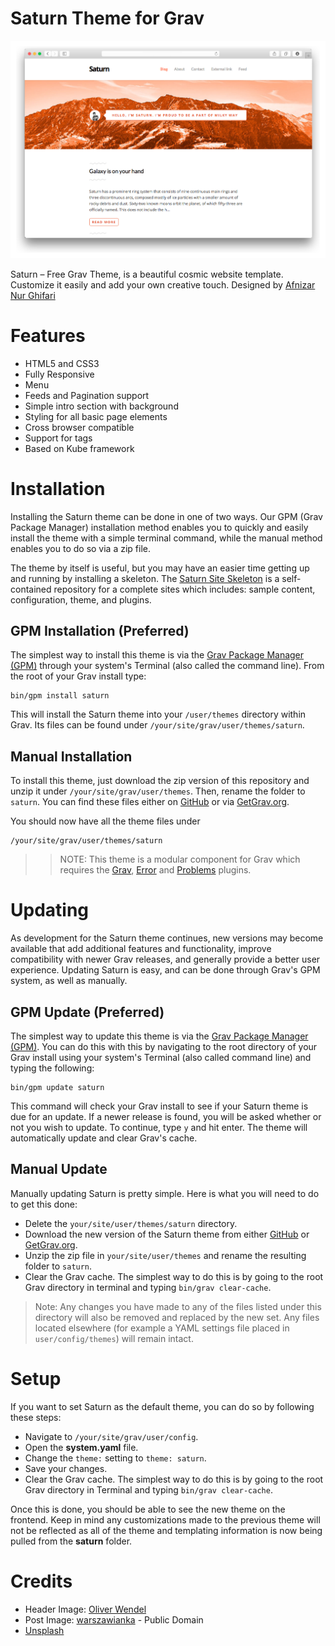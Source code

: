 # Saturn Theme for Grav

![Saturn](assets/readme_1.png)

Saturn – Free Grav Theme, is a beautiful cosmic website template. Customize it easily and add your own creative touch. Designed by [Afnizar Nur Ghifari](http://demo.afnizar.com/saturn/#)

# Features

* HTML5 and CSS3
* Fully Responsive
* Menu
* Feeds and Pagination support
* Simple intro section with background
* Styling for all basic page elements
* Cross browser compatible
* Support for tags
* Based on Kube framework


# Installation

Installing the Saturn theme can be done in one of two ways. Our GPM (Grav Package Manager) installation method enables you to quickly and easily install the theme with a simple terminal command, while the manual method enables you to do so via a zip file.

The theme by itself is useful, but you may have an easier time getting up and running by installing a skeleton. The [Saturn Site Skeleton](https://github.com/getgrav/grav-skeleton-saturn-site) is a self-contained repository for a complete sites which includes: sample content, configuration, theme, and plugins.

## GPM Installation (Preferred)

The simplest way to install this theme is via the [Grav Package Manager (GPM)](http://learn.getgrav.org/advanced/grav-gpm) through your system's Terminal (also called the command line).  From the root of your Grav install type:

    bin/gpm install saturn

This will install the Saturn theme into your `/user/themes` directory within Grav. Its files can be found under `/your/site/grav/user/themes/saturn`.

## Manual Installation

To install this theme, just download the zip version of this repository and unzip it under `/your/site/grav/user/themes`. Then, rename the folder to `saturn`. You can find these files either on [GitHub](https://github.com/getgrav/grav-theme-saturn) or via [GetGrav.org](http://getgrav.org/downloads/themes).

You should now have all the theme files under

    /your/site/grav/user/themes/saturn

>> NOTE: This theme is a modular component for Grav which requires the [Grav](http://github.com/getgrav/grav), [Error](https://github.com/getgrav/grav-theme-error) and [Problems](https://github.com/getgrav/grav-plugin-problems) plugins.

# Updating

As development for the Saturn theme continues, new versions may become available that add additional features and functionality, improve compatibility with newer Grav releases, and generally provide a better user experience. Updating Saturn is easy, and can be done through Grav's GPM system, as well as manually.

## GPM Update (Preferred)

The simplest way to update this theme is via the [Grav Package Manager (GPM)](http://learn.getgrav.org/advanced/grav-gpm). You can do this with this by navigating to the root directory of your Grav install using your system's Terminal (also called command line) and typing the following:

    bin/gpm update saturn

This command will check your Grav install to see if your Saturn theme is due for an update. If a newer release is found, you will be asked whether or not you wish to update. To continue, type `y` and hit enter. The theme will automatically update and clear Grav's cache.

## Manual Update

Manually updating Saturn is pretty simple. Here is what you will need to do to get this done:

* Delete the `your/site/user/themes/saturn` directory.
* Download the new version of the Saturn theme from either [GitHub](https://github.com/getgrav/grav-theme-saturn) or [GetGrav.org](http://getgrav.org/downloads/themes).
* Unzip the zip file in `your/site/user/themes` and rename the resulting folder to `saturn`.
* Clear the Grav cache. The simplest way to do this is by going to the root Grav directory in terminal and typing `bin/grav clear-cache`.

> Note: Any changes you have made to any of the files listed under this directory will also be removed and replaced by the new set. Any files located elsewhere (for example a YAML settings file placed in `user/config/themes`) will remain intact.

# Setup

If you want to set Saturn as the default theme, you can do so by following these steps:

* Navigate to `/your/site/grav/user/config`.
* Open the **system.yaml** file.
* Change the `theme:` setting to `theme: saturn`.
* Save your changes.
* Clear the Grav cache. The simplest way to do this is by going to the root Grav directory in Terminal and typing `bin/grav clear-cache`.

Once this is done, you should be able to see the new theme on the frontend. Keep in mind any customizations made to the previous theme will not be reflected as all of the theme and templating information is now being pulled from the **saturn** folder.

# Credits
* Header Image: [Oliver Wendel](https://unsplash.com/c_ow)
* Post Image: [warszawianka](http://www.freestockphotos.biz/stockphoto/15150) - Public Domain
* [Unsplash](https://unsplash.com/)
